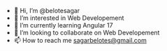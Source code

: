 - 👋 Hi, I’m @belotesagar
- 👀 I’m interested in Web Developement
- 🌱 I’m currently learning Angular 17
- 💞️ I’m looking to collaborate on Web Developement
- 📫 How to reach me sagarbelotes@gmail.com

<!---
belotesagar/belotesagar is a ✨ special ✨ repository because its `README.md` (this file) appears on your GitHub profile.
You can click the Preview link to take a look at your changes.
--->
